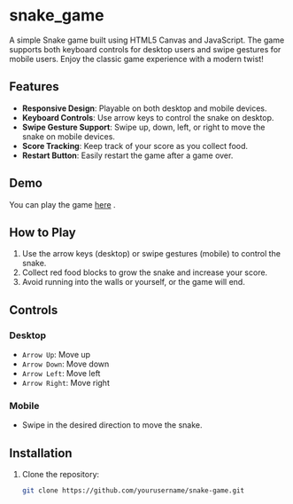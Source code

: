 # snake_game

A simple Snake game built using HTML5 Canvas and JavaScript. The game supports both keyboard controls for desktop users and swipe gestures for mobile users. Enjoy the classic game experience with a modern twist!

## Features

- **Responsive Design**: Playable on both desktop and mobile devices.
- **Keyboard Controls**: Use arrow keys to control the snake on desktop.
- **Swipe Gesture Support**: Swipe up, down, left, or right to move the snake on mobile devices.
- **Score Tracking**: Keep track of your score as you collect food.
- **Restart Button**: Easily restart the game after a game over.

## Demo

You can play the game [here](https://snakegamebeginners.netlify.app/) .

## How to Play

1. Use the arrow keys (desktop) or swipe gestures (mobile) to control the snake.
2. Collect red food blocks to grow the snake and increase your score.
3. Avoid running into the walls or yourself, or the game will end.

## Controls

### Desktop
- `Arrow Up`: Move up
- `Arrow Down`: Move down
- `Arrow Left`: Move left
- `Arrow Right`: Move right

### Mobile
- Swipe in the desired direction to move the snake.

## Installation

1. Clone the repository:
   ```bash
   git clone https://github.com/yourusername/snake-game.git

